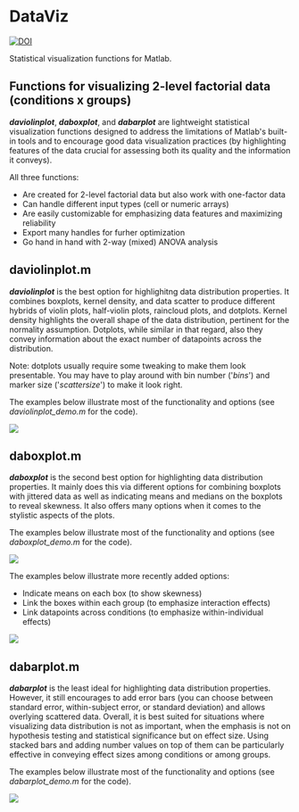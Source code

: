 # DataViz 
[![DOI](https://zenodo.org/badge/DOI/10.5281/zenodo.12749045.svg)](https://doi.org/10.5281/zenodo.12749045)


Statistical visualization functions for Matlab.

## Functions for visualizing 2-level factorial data (conditions x groups)

**_daviolinplot_**, **_daboxplot_**, and **_dabarplot_** are lightweight statistical visualization functions designed to address the limitations of Matlab's built-in tools and to encourage good data visualization practices (by highlighting features of the data crucial for assessing both its quality and the information it conveys). 

All three functions: 
- Are created for 2-level factorial data but also work with one-factor data
- Can handle different input types (cell or numeric arrays)
- Are easily customizable for emphasizing data features and maximizing reliability
- Export many handles for furher optimization
- Go hand in hand with 2-way (mixed) ANOVA analysis

## daviolinplot.m 

**_daviolinplot_** is the best option for highlighitng data distribution properties. It combines boxplots, kernel density, and data scatter to produce different hybrids of violin plots, half-violin plots, raincloud plots, and dotplots. Kernel density highlights the overall shape of the data distribution, pertinent for the normality assumption. Dotplots, while similar in that regard, also they convey information about the exact number of datapoints across the distribution. 

Note: dotplots usually require some tweaking to make them look presentable. You may have to play around with bin number ('_bins_') and marker size ('_scattersize_') to make it look right.

The examples below illustrate most of the functionality and options (see _daviolinplot_demo.m_ for the code).

![](daviolinplot/daviolinplot_examples.png)


## daboxplot.m

**_daboxplot_** is the second best option for highlighting data distribution properties. It mainly does this via different options for combining boxplots with jittered data as well as indicating means and medians on the boxplots to reveal skewness. It also offers many options when it comes to the stylistic aspects of the plots.

The examples below illustrate most of the functionality and options (see _daboxplot_demo.m_ for the code).

![](daboxplot/daboxplot_examples.png)

The examples below illustrate more recently added options:
- Indicate means on each box (to show skewness)
- Link the boxes within each group (to emphasize interaction effects)
- Link datapoints across conditions (to emphasize within-individual effects)

![](daboxplot/daboxplot_examples2.png)


## dabarplot.m

**_dabarplot_** is the least ideal for highlighting data distribution properties. However, it still encourages to add error bars (you can choose between standard error, within-subject error, or standard deviation) and allows overlying scattered data. Overall, it is best suited for situations where visualizing data distribution is not as important, when the emphasis is not on hypothesis testing and statistical significance but on effect size. Using stacked bars and adding number values on top of them can be particularly effective in conveying effect sizes among conditions or among groups.  

The examples below illustrate most of the functionality and options (see _dabarplot_demo.m_ for the code).

![](dabarplot/dabarplot_examples.png)

